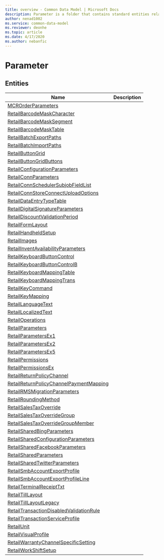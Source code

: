 ```yaml
---
title: overview - Common Data Model | Microsoft Docs
description: Parameter is a folder that contains standard entities related to the Common Data Model.
author: nenad1002
ms.service: common-data-model
ms.reviewer: deonhe
ms.topic: article
ms.date: 4/17/2020
ms.author: nebanfic
---
```


# Parameter


## Entities

|Name|Description|
|---|---|
|[MCROrderParameters](MCROrderParameters.md)||
|[RetailBarcodeMaskCharacter](RetailBarcodeMaskCharacter.md)||
|[RetailBarcodeMaskSegment](RetailBarcodeMaskSegment.md)||
|[RetailBarcodeMaskTable](RetailBarcodeMaskTable.md)||
|[RetailBatchExportPaths](RetailBatchExportPaths.md)||
|[RetailBatchImportPaths](RetailBatchImportPaths.md)||
|[RetailButtonGrid](RetailButtonGrid.md)||
|[RetailButtonGridButtons](RetailButtonGridButtons.md)||
|[RetailConfigurationParameters](RetailConfigurationParameters.md)||
|[RetailConnParameters](RetailConnParameters.md)||
|[RetailConnSchedulerSubjobFieldList](RetailConnSchedulerSubjobFieldList.md)||
|[RetailConnStoreConnectUploadOptions](RetailConnStoreConnectUploadOptions.md)||
|[RetailDataEntryTypeTable](RetailDataEntryTypeTable.md)||
|[RetailDigitalSignatureParameters](RetailDigitalSignatureParameters.md)||
|[RetailDiscountValidationPeriod](RetailDiscountValidationPeriod.md)||
|[RetailFormLayout](RetailFormLayout.md)||
|[RetailHandheldSetup](RetailHandheldSetup.md)||
|[RetailImages](RetailImages.md)||
|[RetailInventAvailabilityParameters](RetailInventAvailabilityParameters.md)||
|[RetailKeyboardButtonControl](RetailKeyboardButtonControl.md)||
|[RetailKeyboardButtonControlB](RetailKeyboardButtonControlB.md)||
|[RetailKeyboardMappingTable](RetailKeyboardMappingTable.md)||
|[RetailKeyboardMappingTrans](RetailKeyboardMappingTrans.md)||
|[RetailKeyCommand](RetailKeyCommand.md)||
|[RetailKeyMapping](RetailKeyMapping.md)||
|[RetailLanguageText](RetailLanguageText.md)||
|[RetailLocalizedText](RetailLocalizedText.md)||
|[RetailOperations](RetailOperations.md)||
|[RetailParameters](RetailParameters.md)||
|[RetailParametersEx1](RetailParametersEx1.md)||
|[RetailParametersEx2](RetailParametersEx2.md)||
|[RetailParametersEx5](RetailParametersEx5.md)||
|[RetailPermissions](RetailPermissions.md)||
|[RetailPermissionsEx](RetailPermissionsEx.md)||
|[RetailReturnPolicyChannel](RetailReturnPolicyChannel.md)||
|[RetailReturnPolicyChannelPaymentMapping](RetailReturnPolicyChannelPaymentMapping.md)||
|[RetailRMSMigrationParameters](RetailRMSMigrationParameters.md)||
|[RetailRoundingMethod](RetailRoundingMethod.md)||
|[RetailSalesTaxOverride](RetailSalesTaxOverride.md)||
|[RetailSalesTaxOverrideGroup](RetailSalesTaxOverrideGroup.md)||
|[RetailSalesTaxOverrideGroupMember](RetailSalesTaxOverrideGroupMember.md)||
|[RetailSharedBingParameters](RetailSharedBingParameters.md)||
|[RetailSharedConfigurationParameters](RetailSharedConfigurationParameters.md)||
|[RetailSharedFacebookParameters](RetailSharedFacebookParameters.md)||
|[RetailSharedParameters](RetailSharedParameters.md)||
|[RetailSharedTwitterParameters](RetailSharedTwitterParameters.md)||
|[RetailSmbAccountExportProfile](RetailSmbAccountExportProfile.md)||
|[RetailSmbAccountExportProfileLine](RetailSmbAccountExportProfileLine.md)||
|[RetailTerminalReceiptTxt](RetailTerminalReceiptTxt.md)||
|[RetailTillLayout](RetailTillLayout.md)||
|[RetailTillLayoutLegacy](RetailTillLayoutLegacy.md)||
|[RetailTransactionDisabledValidationRule](RetailTransactionDisabledValidationRule.md)||
|[RetailTransactionServiceProfile](RetailTransactionServiceProfile.md)||
|[RetailUnit](RetailUnit.md)||
|[RetailVisualProfile](RetailVisualProfile.md)||
|[RetailWarrantyChannelSpecificSetting](RetailWarrantyChannelSpecificSetting.md)||
|[RetailWorkShiftSetup](RetailWorkShiftSetup.md)||
